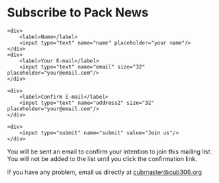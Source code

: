 
# Subscribe to Pack News #

<!--script>
    let searchParams = new URLSearchParams(window.location.search);
    let raw_code = searchParams.get("code");
    let code = Number(raw_code.trim().replace(/[^0-9-]/g, ""));
    if (!isNaN(code) && -5<=code && code <=3)
    {
        switch (code)
        {
            case 1: alert("Subscribed") ; break;
            case 2: alert("Unsubscribed") ; break;
            case 3: alert("Mailed Confirmation Link"); break;
        }
    }
</script-->

<form method="post" action="http://scripts.dreamhost.com/add_list.cgi">
    <input type="hidden" name="list" value="news" />
    <input type="hidden" name="domain" value="cub306.org" />

    <div>
        <label>Name</label>
        <input type="text" name="name" placeholder="your name"/>
    </div>
    <div>
        <label>Your E-mail</label>
        <input type="text" name="email" size="32" placeholder="your@email.com"/>
    </div>
    
    <div>
        <label>Confirm E-mail</label>
        <input type="text" name="address2" size="32" placeholder="your@email.com"/>
    </div>
    
    <div>
        <input type="submit" name="submit" value="Join us"/>
    </div>
</form>

You will be sent an email to confirm your intention to join this mailing list.
You will not be added to the list until you click the confirmation link.

If you have any problem, email us directly at [cubmaster@cub306.org](mailto:cubmaster@cub306.org)

